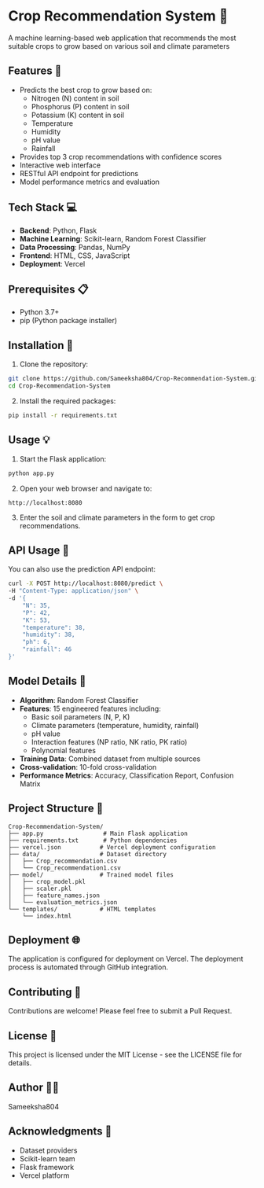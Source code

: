 # Crop Recommendation System 🌱

A machine learning-based web application that recommends the most suitable crops to grow based on various soil and climate parameters

## Features 🌟

- Predicts the best crop to grow based on:
  - Nitrogen (N) content in soil
  - Phosphorus (P) content in soil
  - Potassium (K) content in soil
  - Temperature
  - Humidity
  - pH value
  - Rainfall
- Provides top 3 crop recommendations with confidence scores
- Interactive web interface
- RESTful API endpoint for predictions
- Model performance metrics and evaluation

## Tech Stack 💻

- **Backend**: Python, Flask
- **Machine Learning**: Scikit-learn, Random Forest Classifier
- **Data Processing**: Pandas, NumPy
- **Frontend**: HTML, CSS, JavaScript
- **Deployment**: Vercel

## Prerequisites 📋

- Python 3.7+
- pip (Python package installer)

## Installation 🚀

1. Clone the repository:
```bash
git clone https://github.com/Sameeksha804/Crop-Recommendation-System.git
cd Crop-Recommendation-System
```

2. Install the required packages:
```bash
pip install -r requirements.txt
```

## Usage 💡

1. Start the Flask application:
```bash
python app.py
```

2. Open your web browser and navigate to:
```
http://localhost:8080
```

3. Enter the soil and climate parameters in the form to get crop recommendations.

## API Usage 📡

You can also use the prediction API endpoint:

```bash
curl -X POST http://localhost:8080/predict \
-H "Content-Type: application/json" \
-d '{
    "N": 35,
    "P": 42,
    "K": 53,
    "temperature": 38,
    "humidity": 38,
    "ph": 6,
    "rainfall": 46
}'
```

## Model Details 🤖

- **Algorithm**: Random Forest Classifier
- **Features**: 15 engineered features including:
  - Basic soil parameters (N, P, K)
  - Climate parameters (temperature, humidity, rainfall)
  - pH value
  - Interaction features (NP ratio, NK ratio, PK ratio)
  - Polynomial features
- **Training Data**: Combined dataset from multiple sources
- **Cross-validation**: 10-fold cross-validation
- **Performance Metrics**: Accuracy, Classification Report, Confusion Matrix

## Project Structure 📁

```
Crop-Recommendation-System/
├── app.py                 # Main Flask application
├── requirements.txt       # Python dependencies
├── vercel.json           # Vercel deployment configuration
├── data/                 # Dataset directory
│   ├── Crop_recommendation.csv
│   └── Crop_recommendation1.csv
├── model/                # Trained model files
│   ├── crop_model.pkl
│   ├── scaler.pkl
│   ├── feature_names.json
│   └── evaluation_metrics.json
└── templates/            # HTML templates
    └── index.html
```

## Deployment 🌐

The application is configured for deployment on Vercel. The deployment process is automated through GitHub integration.

## Contributing 🤝

Contributions are welcome! Please feel free to submit a Pull Request.

## License 📄

This project is licensed under the MIT License - see the LICENSE file for details.

## Author 👩‍💻

Sameeksha804

## Acknowledgments 🙏

- Dataset providers
- Scikit-learn team
- Flask framework
- Vercel platform 
